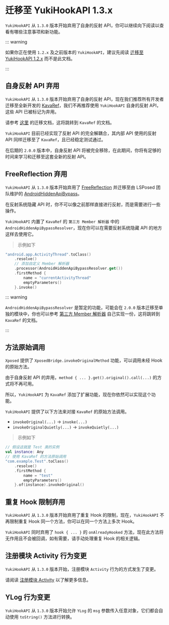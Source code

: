# 迁移至 YukiHookAPI 1.3.x

`YukiHookAPI` 从 `1.3.0` 版本开始弃用了自身的反射 API，你可以继续向下阅读以查看有哪些注意事项和新功能。

::: warning

如果你正在使用 `1.2.x` 及之前版本的 `YukiHookAPI`，建议先阅读 [迁移至 YukiHookAPI 1.2.x](move-to-api-1-2-x) 而不是此文档。

:::

## 自身反射 API 弃用

`YukiHookAPI` 从 `1.3.0` 版本开始弃用了自身的反射 API，现在我们推荐所有开发者迁移至全新开发的
[KavaRef](https://github.com/HighCapable/KavaRef)，我们不再推荐使用 `YukiHookAPI` 自身的反射 API，这些 API 已被标记为弃用。

请参考 [这里](https://highcapable.github.io/KavaRef/zh-cn/config/migration) 的迁移文档，这将跳转到 `KavaRef` 的文档。

`YukiHookAPI` 目前已经实现了反射 API 的完全解耦合，其内部 API 使用的反射 API 同样迁移至了 `KavaRef`，且已经稳定测试通过。

在后期的 `2.0.0` 版本中，自身反射 API 将被完全移除，在此期间，你将有足够的时间来学习和迁移至这套全新的反射 API。

## FreeReflection 弃用

`YukiHookAPI` 从 `1.3.0` 版本开始弃用了 [FreeReflection](https://github.com/tiann/FreeReflection) 并迁移至由 LSPosed 团队维护的
[AndroidHiddenApiBypass](https://github.com/LSPosed/AndroidHiddenApiBypass)。

在反射系统隐藏 API 时，你不可以像之前那样直接进行反射，而是需要进行一些操作。

`YukiHookAPI` 内置了 `KavaRef` 的 `第三方 Member 解析器` 中的 `AndroidHiddenApiBypassResolver`，现在你可以在需要反射系统隐藏 API 的地方这样去使用它。

> 示例如下

```kotlin
"android.app.ActivityThread".toClass()
    .resolve()
    // 添加自定义 Member 解析器
    .processor(AndroidHiddenApiBypassResolver.get())
    .firstMethod {
        name = "currentActivityThread"
        emptyParameters()
    }.invoke()
```

::: warning

`AndroidHiddenApiBypassResolver` 是暂定的功能，可能会在 `2.0.0` 版本迁移至单独的模块中，你也可以参考
[第三方 Member 解析器](https://highcapable.github.io/KavaRef/zh-cn/config/processor-resolvers) 自己实现一份，这将跳转到 `KavaRef` 的文档。

:::

## 方法原始调用

`Xposed` 提供了 `XposedBridge.invokeOriginalMethod` 功能，可以调用未经 Hook 的原始方法。

由于自身反射 API 的弃用，`method { ... }.get().original().call(...)` 的方式将不再可用。

所以，`YukiHookAPI` 为 `KavaRef` 添加了扩展功能，现在你依然可以实现这个功能。

`YukiHookAPI` 提供了以下方法来对接 `KavaRef` 的原始方法调用。

- `invokeOriginal(...)` → `invoke(...)`
- `invokeOriginalQuietly(...)` → `invokeQuietly(...)`

> 示例如下

```kotlin
// 假设这就是 Test 类的实例
val instance: Any
// 使用 KavaRef 的方法原始调用
"com.example.Test".toClass()
    .resolve()
    .firstMethod {
        name = "test"
        emptyParameters()
    }.of(instance).invokeOriginal()
```

## 重复 Hook 限制弃用

`YukiHookAPI` 从 `1.3.0` 版本开始弃用了重复 Hook 的限制，现在，`YukiHookAPI` 不再限制重复 Hook 同一个方法，你可以在同一个方法上多次 Hook。

`YukiHookAPI` 同时弃用了 `hook { ... }` 的 `onAlreadyHooked` 方法，现在此方法将无作用且不会被回调，如有需要，请手动处理重复 Hook 的相关逻辑。

## 注册模块 Activity 行为变更

`YukiHookAPI` 从 `1.3.0` 版本开始，注册模块 `Activity` 行为的方式发生了变更。

请阅读 [注册模块 Activity](../api/special-features/host-inject#注册模块-activity) 以了解更多信息。

## YLog 行为变更

`YukiHookAPI` 从 `1.3.0` 版本开始允许 `YLog` 的 `msg` 参数传入任意对象，它们都会自动使用 `toString()` 方法进行转换。